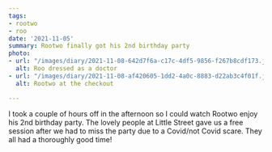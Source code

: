 ```yaml
---
tags:
- rootwo
- roo
date: '2021-11-05'
summary: Rootwo finally got his 2nd birthday party
photo:
- url: "/images/diary/2021-11-08-642d7f6a-c17c-4df5-9856-f267b8cdf173.jpeg"
  alt: Roo dressed as a doctor
- url: "/images/diary/2021-11-08-af420605-1dd2-4a0c-8883-d22ab3c4f01f.jpeg"
  alt: Rootwo at the checkout

---
```

I took a couple of hours off in the afternoon so I could watch Rootwo enjoy his 2nd birthday party. The lovely people at Little Street gave us a free session after we had to miss the party due to a Covid/not Covid scare. They all had a thoroughly good time!